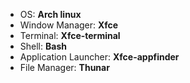 - OS: **Arch linux**
- Window Manager: **Xfce**
- Terminal: **Xfce-terminal**
- Shell: **Bash**
- Application Launcher: **Xfce-appfinder**
- File Manager: **Thunar**
  
